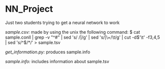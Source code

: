 # NN_Project
Just two students trying to get a neural network to work<br>

*sample.csv:* made by using the unix the following command: $ cat sample.conll | grep -v "^#" | sed 's/ /|/g' | sed 's/|\\+/\t/g' | cut -d$'\t' -f3,4,5 | sed 's/^$/*/' > sample.tsv <br>

*get_information.py:* produces sample.info <br>

*sample.info:* includes information about sample.tsv <br>